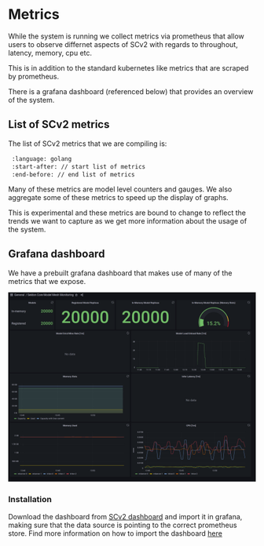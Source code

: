 # Metrics

While the system is running we collect metrics via prometheus that allow users to observe differnet aspects of SCv2
with regards to throughout, latency, memory, cpu etc.

This is in addition to the standard kubernetes like metrics that are scraped by prometheus.

There is a grafana dashboard (referenced below) that provides an overview of the system.

## List of SCv2 metrics

The list of SCv2 metrics that we are compiling is:

  ```{literalinclude} ../../../../scheduler/pkg/metrics/prometheus.go
   :language: golang
   :start-after: // start list of metrics 
   :end-before: // end list of metrics 
   ```

Many of these metrics are model level counters and gauges. We also aggregate some of these metrics to speed up the display of graphs.

This is experimental and these metrics are bound to change to reflect the trends we want to capture as we get more information about the usage of the system.

## Grafana dashboard

We have a prebuilt grafana dashboard that makes use of many of the metrics that we expose.

![kafka](dashboard.png)

### Installation

Download the dashboard from [SCv2 dashboard](https://github.com/SeldonIO/seldon-core-v2/blob/master/prometheus/dashboards/Seldon%20Core%20Model%20Mesh%20Monitoring.json) and import it in grafana, making sure that the data source is pointing to the correct prometheus store. Find more information on how to import the dashboard [here](https://grafana.com/docs/grafana/latest/dashboards/export-import/)


